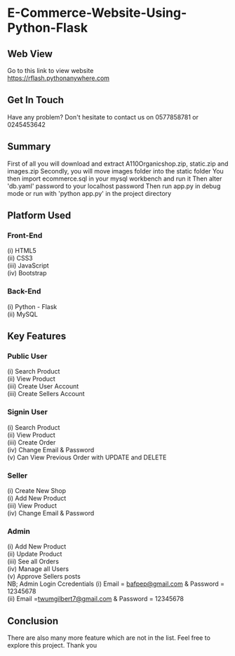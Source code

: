 # E-Commerce-Website-Using-Python-Flask

## Web View
Go to this link to view website <br>
https://rflash.pythonanywhere.com

## Get In Touch
Have any problem? Don't hesitate to contact us on 0577858781 or 0245453642 <br>


## Summary
First of all you will download and extract A110Organicshop.zip, static.zip and images.zip
Secondly, you will move images folder into the static folder
You then import ecommerce.sql in your mysql workbench and run it
Then alter 'db.yaml' password to your localhost password
Then run app.py in debug mode or run with 'python app.py' in the project directory

## Platform Used
### Front-End
  (i) HTML5 <br>
  (ii) CSS3 <br>
  (iii) JavaScript <br>
  (iv) Bootstrap <br>

### Back-End
  (i) Python - Flask <br>
  (ii) MySQL <br>

## Key Features
### Public User
(i) Search Product <br>
(ii) View Product <br>
(iii) Create User Account <br>
(iii) Create Sellers Account <br>


### Signin User
(i) Search Product <br>
(ii) View Product <br>
(iii) Create Order <br>
(iv) Change Email & Password <br>
(v) Can View Previous Order with UPDATE and DELETE <br>

### Seller
(i) Create New Shop <br>
(i) Add New Product <br>
(iii) View Product <br>
(iv) Change Email & Password <br>


### Admin
(i) Add New Product <br>
(ii) Update Product <br>
(iii) See all Orders <br>
(iv) Manage all Users <br>
(v)  Approve Sellers posts<br>
NB;  Admin Login Ccredentials
(i) Email = bafpep@gmail.com & Password = 12345678<br>
(ii) Email =twumgilbert7@gmail.com & Password = 12345678<br>

## Conclusion
There are also many more feature which are not in the list. Feel free to explore this project. Thank you
